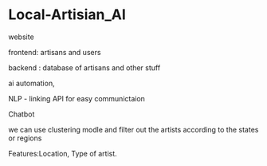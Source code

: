 # Local-Artisian_AI

website

frontend:  artisans and users


backend :   database of artisans and other stuff

ai automation,


NLP - linking API for easy communictaion


Chatbot


we can use clustering modle and filter out the artists according to the states or regions


Features:Location, Type of artist.
